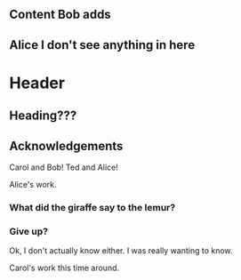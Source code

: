 
## Content Bob adds
## Alice I don't see anything in here

# Header

## Heading???

## Acknowledgements

Carol and Bob!
Ted and Alice!

Alice's work.

### What did the giraffe say to the lemur?
### Give up?
Ok, I don't actually know either. I was really wanting to know.

Carol's work this time around.